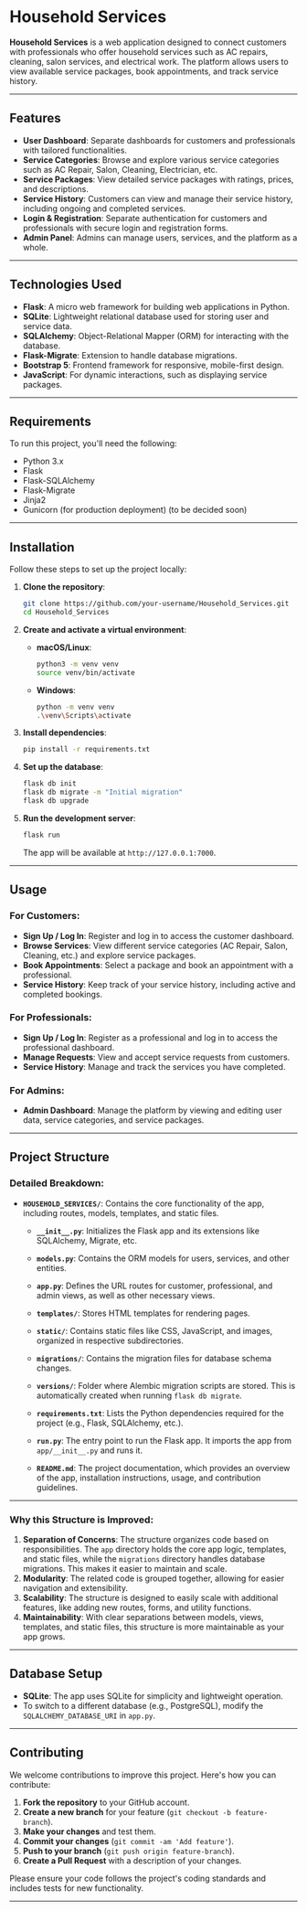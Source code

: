 # Household Services

**Household Services** is a web application designed to connect customers with professionals who offer household services such as AC repairs, cleaning, salon services, and electrical work. The platform allows users to view available service packages, book appointments, and track service history. 

---

## Features

- **User Dashboard**: Separate dashboards for customers and professionals with tailored functionalities.
- **Service Categories**: Browse and explore various service categories such as AC Repair, Salon, Cleaning, Electrician, etc.
- **Service Packages**: View detailed service packages with ratings, prices, and descriptions.
- **Service History**: Customers can view and manage their service history, including ongoing and completed services.
- **Login & Registration**: Separate authentication for customers and professionals with secure login and registration forms.
- **Admin Panel**: Admins can manage users, services, and the platform as a whole.

---

## Technologies Used

- **Flask**: A micro web framework for building web applications in Python.
- **SQLite**: Lightweight relational database used for storing user and service data.
- **SQLAlchemy**: Object-Relational Mapper (ORM) for interacting with the database.
- **Flask-Migrate**: Extension to handle database migrations.
- **Bootstrap 5**: Frontend framework for responsive, mobile-first design.
- **JavaScript**: For dynamic interactions, such as displaying service packages.

---

## Requirements

To run this project, you'll need the following:

- Python 3.x
- Flask
- Flask-SQLAlchemy
- Flask-Migrate
- Jinja2
- Gunicorn (for production deployment) (to be decided soon)

---

## Installation

Follow these steps to set up the project locally:

1. **Clone the repository**:
    ```bash
    git clone https://github.com/your-username/Household_Services.git
    cd Household_Services
    ```

2. **Create and activate a virtual environment**:
    - **macOS/Linux**:
      ```bash
      python3 -m venv venv
      source venv/bin/activate
      ```
    - **Windows**:
      ```bash
      python -m venv venv
      .\venv\Scripts\activate
      ```

3. **Install dependencies**:
    ```bash
    pip install -r requirements.txt
    ```

4. **Set up the database**:
    ```bash
    flask db init
    flask db migrate -m "Initial migration"
    flask db upgrade
    ```

5. **Run the development server**:
    ```bash
    flask run
    ```

    The app will be available at `http://127.0.0.1:7000`.

---

## Usage

### For Customers:
- **Sign Up / Log In**: Register and log in to access the customer dashboard.
- **Browse Services**: View different service categories (AC Repair, Salon, Cleaning, etc.) and explore service packages.
- **Book Appointments**: Select a package and book an appointment with a professional.
- **Service History**: Keep track of your service history, including active and completed bookings.

### For Professionals:
- **Sign Up / Log In**: Register as a professional and log in to access the professional dashboard.
- **Manage Requests**: View and accept service requests from customers.
- **Service History**: Manage and track the services you have completed.

### For Admins:
- **Admin Dashboard**: Manage the platform by viewing and editing user data, service categories, and service packages.

---

## Project Structure


### Detailed Breakdown:

- **`HOUSEHOLD_SERVICES/`**: Contains the core functionality of the app, including routes, models, templates, and static files.
  - **`__init__.py`**: Initializes the Flask app and its extensions like SQLAlchemy, Migrate, etc.
  - **`models.py`**: Contains the ORM models for users, services, and other entities.
  - **`app.py`**: Defines the URL routes for customer, professional, and admin views, as well as other necessary views.
  - **`templates/`**: Stores HTML templates for rendering pages.
  - **`static/`**: Contains static files like CSS, JavaScript, and images, organized in respective subdirectories.

  - **`migrations/`**: Contains the migration files for database schema changes.
  - **`versions/`**: Folder where Alembic migration scripts are stored. This is automatically created when running `flask db migrate`.

  - **`requirements.txt`**: Lists the Python dependencies required for the project (e.g., Flask, SQLAlchemy, etc.).
  
  - **`run.py`**: The entry point to run the Flask app. It imports the app from `app/__init__.py` and runs it.
  
  - **`README.md`**: The project documentation, which provides an overview of the app, installation instructions, usage, and contribution guidelines.


---

### Why this Structure is Improved:
1. **Separation of Concerns**: The structure organizes code based on responsibilities. The `app` directory holds the core app logic, templates, and static files, while the `migrations` directory handles database migrations. This makes it easier to maintain and scale.
2. **Modularity**: The related code is grouped together, allowing for easier navigation and extensibility.
3. **Scalability**: The structure is designed to easily scale with additional features, like adding new routes, forms, and utility functions.
4. **Maintainability**: With clear separations between models, views, templates, and static files, this structure is more maintainable as your app grows.

---

## Database Setup

- **SQLite**: The app uses SQLite for simplicity and lightweight operation. 
- To switch to a different database (e.g., PostgreSQL), modify the `SQLALCHEMY_DATABASE_URI` in `app.py`.

---

## Contributing

We welcome contributions to improve this project. Here's how you can contribute:

1. **Fork the repository** to your GitHub account.
2. **Create a new branch** for your feature (`git checkout -b feature-branch`).
3. **Make your changes** and test them.
4. **Commit your changes** (`git commit -am 'Add feature'`).
5. **Push to your branch** (`git push origin feature-branch`).
6. **Create a Pull Request** with a description of your changes.

Please ensure your code follows the project's coding standards and includes tests for new functionality.

---


